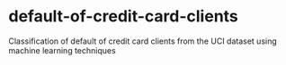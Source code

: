 # default-of-credit-card-clients
Classification of default of credit card clients from the UCI dataset using machine learning techniques

